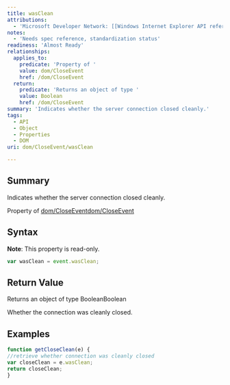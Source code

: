 ```yaml
---
title: wasClean
attributions:
  - 'Microsoft Developer Network: [[Windows Internet Explorer API reference](http://msdn.microsoft.com/en-us/library/ie/hh828809%28v=vs.85%29.aspx) Article]'
notes:
  - 'Needs spec reference, standardization status'
readiness: 'Almost Ready'
relationships:
  applies_to:
    predicate: 'Property of '
    value: dom/CloseEvent
    href: /dom/CloseEvent
  return:
    predicate: 'Returns an object of type '
    value: Boolean
    href: /dom/CloseEvent
summary: 'Indicates whether the server connection closed cleanly.'
tags:
  - API
  - Object
  - Properties
  - DOM
uri: dom/CloseEvent/wasClean

---
```

## <span>Summary</span>

Indicates whether the server connection closed cleanly.

Property of [dom/CloseEvent](/dom/CloseEvent)[dom/CloseEvent](/dom/CloseEvent)

## <span>Syntax</span>

**Note**: This property is read-only.

``` js
var wasClean = event.wasClean;
```

## <span>Return Value</span>

Returns an object of type BooleanBoolean

Whether the connection was cleanly closed.

## <span>Examples</span>

``` js
function getCloseClean(e) {
//retrieve whether connection was cleanly closed
var closeClean = e.wasClean;
return closeClean;
}
```

